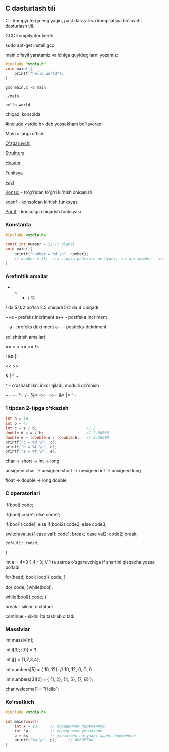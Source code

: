  ## C dasturlash tili

C - kompyuterga eng yaqin, past darajali va kompilatsya bo'luvchi dasturlash tili.

GCC kompilyator kerek

sudo apt-get install gcc

main.c fayli yaratamiz va ichiga quyidegilarni yozamiz:

```c
#include "stdio.h"
void main(){
	printf("hello world");
}
```

```console
gcc main.c -o main

./main

hello world
```

chiqadi konsolda.

#include <stdio.h> deb yossekham bo'laveradi

Mavzu larga o'tish:

[O'zgaruvchi](langs/cLang/vareable.md)
	
[Struktura](langs/cLang/struct.md)
	
[Header](langs/cLang/header.md)
	
[Funksya](langs/cLang/function.md)
	
[Fayl](langs/cLang/file.md)
	
[Konsol](langs/cLang/console.md) - to'g'ridan to'g'ri kiritish chiqarish
	
[scanf](langs/cLang/consoleIn.md) - konsoldan kiritish funksyasi
	
[Printf](langs/cLang/consoleOut.md) - konsolga chiqarish funksyasi

### Konstanta

```c
#include <stdio.h>
 
const int number = 2; // glabal
void main(){
    printf("number = %d \n", number);
    // number = 55;  эта строка работать не будет, так как number - это константа
}
```

### Arefmitik amallar

+ - * / %

/ da 5.0/2 bo'lsa 2.5 chiqadi 5/2 da 4 chiqadi

++a - prefeks incriment
a++ - postfeks incriment

--a - prefeks dekriment
a-- - postfeks dekriment

solishtirish amallari

== > < <= >= !=

! && ||

<< >>

& | ^ ~

^ - o'xshashlikni inkor qiladi, modulli qo'shish

+= -= *= /= %= <<= >>= &= |= ^=

### 1 tipdan 2-tipga o'tkazish

```c
int a = 10;
int b = 4;
int c = a / b;                      // 2
double d = a / b;                   // 2.00000
double e = (double)a / (double)b;   // 2.50000
printf("c = %d \n", c);
printf("d = %f \n", d);
printf("e = %f \n", e);
```

char -> short -> int -> long

unsigned char -> unsigned short -> unsigned int -> unsigned long

float -> double -> long double

### C operatorlari

if(bool) code;

if(bool) code1; else code2;

if(bool1) code1; else if(bool2) code2; else code3;

switch(value){
	case val1: code1; break;
	case val2: code2; break;
	
	default: codeN;
}

int a = 4>3 ? 4 : 3; // 1 ta satrda o'zgaruvchiga if shartini qisqacha yozsa bo'ladi

for(head; bool; loop){
	code;
}

do{
	code;
}while(bool);

while(bool){
	code;
}

break - siklni to'xtatadi

continue - siklni 1ta tashlab o'tadi

### Massivlar

int massiv[n];

int i[3];
i[0] = 3;

int j[] = {1,2,3,4};

int numbers[5] = { 10, 12}; // 10, 12, 0, 0, 0

int numbers[3][2] = { {1, 2}, {4, 5}, {7, 8} };

char welcome[] = "Hello";

### Ko'rsatkich

```c
#include <stdio.h>
 
int main(void){
    int x = 10;		// определяем переменную
    int *p;			// определяем указатель
    p = &x;			// указатель получает адрес переменной
    printf("%p \n", p);     // 0060FEA8
}
```
































